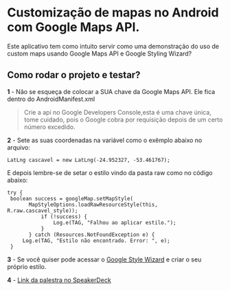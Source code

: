 # Customização de mapas no Android com Google Maps API.

Este aplicativo tem como intuito servir como uma demonstração do uso de custom maps usando Google Maps API e Google Styling Wizard?

## Como rodar o projeto e testar?

**1** -  Não se esqueça de colocar a SUA chave da Google Maps API. Ele fica dentro do AndroidManifest.xml

>Crie a api no Google Developers Console,esta é uma chave única, tome cuidado, pois o Google cobra por requisição depois de um certo número excedido.

**2** - Sete as suas coordenadas na variável como o exêmplo abaixo no arquivo:

```
LatLng cascavel = new LatLng(-24.952327, -53.461767);
```

E depois lembre-se de setar o estilo vindo da pasta raw como no código abaixo:

```
try {
 boolean success = googleMap.setMapStyle(
       MapStyleOptions.loadRawResourceStyle(this, R.raw.cascavel_style));
           if (!success) {
               Log.e(TAG, "Falhou ao aplicar estilo.");
           }
       } catch (Resources.NotFoundException e) {
     Log.e(TAG, "Estilo não encontrado. Error: ", e);
 }
 ```
 
 **3** - Se você quiser pode acessar o [Google Style Wizard](https://mapstyle.withgoogle.com/) e criar o seu próprio estilo.
 
 **4** - [Link da palestra no SpeakerDeck](https://speakerdeck.com/wmitrut)

